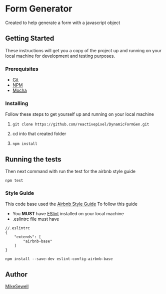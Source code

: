 # Form Generator 

Created to help generate a form with a javascript object

## Getting Started

These instructions will get you a copy of the project up and running on your local machine for development and testing purposes.

### Prerequisites

* [Git](https://git-scm.com/downloads)
* [NPM](https://www.npmjs.com/get-npm)
* [Mocha](https://mochajs.org/)


### Installing

Follow these steps to get yourself up and running on your local machine

1. ```git clone https://github.com/reactivepixel/DynamicFormGen.git```


2. cd into that created folder 


3. ```npm install```


## Running the tests
Then next command with run the test for the airbnb style guide

```
npm test
```
### Style Guide

This code base used the [Airbnb Style Guide](https://github.com/airbnb/javascript)
To follow this guide
* You **MUST** have [ESlint](https://eslint.org/) installed on your local machine
* .eslintrc file must have 
```
//.eslintrc
{
    "extends": [
        "airbnb-base"
    ]
}
```

`npm install --save-dev eslint-config-airbnb-base`

## Author

[MikeSewell](https://github.com/MikeSewell)